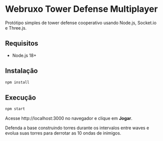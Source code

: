# Webruxo Tower Defense Multiplayer

Protótipo simples de tower defense cooperativo usando Node.js, Socket.io e Three.js.

## Requisitos
- Node.js 18+

## Instalação
```bash
npm install
```

## Execução
```bash
npm start
```
Acesse http://localhost:3000 no navegador e clique em **Jogar**.

Defenda a base construindo torres durante os intervalos entre waves e evolua suas torres para derrotar as 10 ondas de inimigos.
